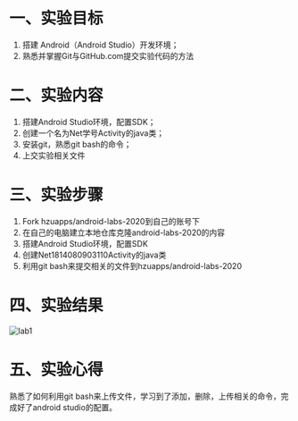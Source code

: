 # 一、实验目标
1. 搭建 Android（Android Studio）开发环境；
2. 熟悉并掌握Git与GitHub.com提交实验代码的方法 

# 二、实验内容
1. 搭建Android Studio环境，配置SDK；
2. 创建一个名为Net学号Activity的java类；
3. 安装git，熟悉git bash的命令；
4. 上交实验相关文件

# 三、实验步骤
1. Fork hzuapps/android-labs-2020到自己的账号下
2. 在自己的电脑建立本地仓库克隆android-labs-2020的内容
3. 搭建Android Studio环境，配置SDK
4. 创建Net1814080903110Activity的java类
5. 利用git bash来提交相关的文件到hzuapps/android-labs-2020

# 四、实验结果
![lab1](https://raw.githubusercontent.com/xyl123580/android-labs-2020/master/students/net1814080903110/lab1.png)

# 五、实验心得
熟悉了如何利用git bash来上传文件，学习到了添加，删除，上传相关的命令，完成好了android studio的配置。
